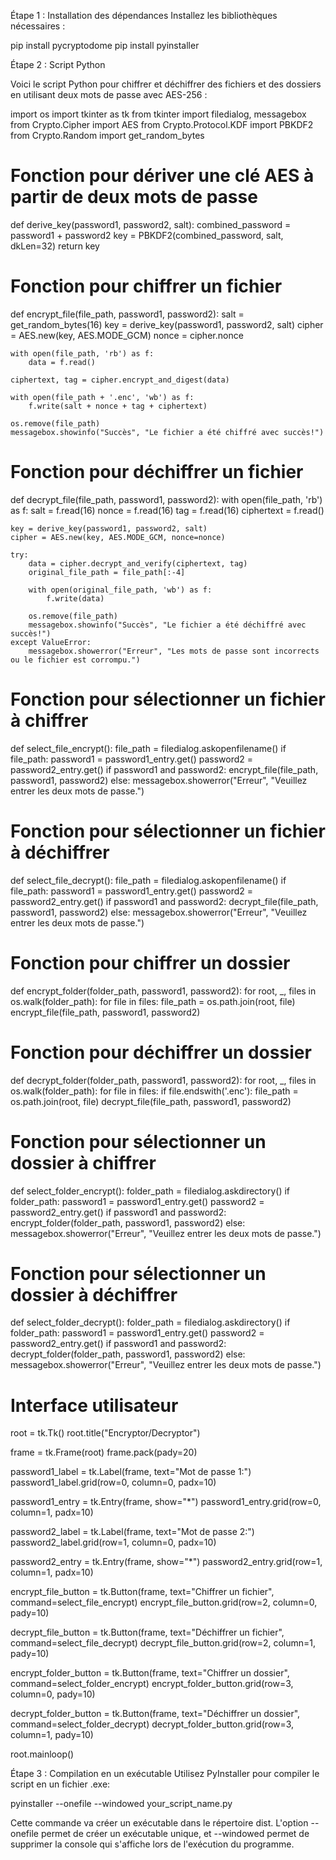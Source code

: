 Étape 1 : Installation des dépendances
Installez les bibliothèques nécessaires :

pip install pycryptodome
pip install pyinstaller

Étape 2 : Script Python

Voici le script Python pour chiffrer et déchiffrer des fichiers et des dossiers en utilisant deux mots de passe avec AES-256 :

import os
import tkinter as tk
from tkinter import filedialog, messagebox
from Crypto.Cipher import AES
from Crypto.Protocol.KDF import PBKDF2
from Crypto.Random import get_random_bytes

# Fonction pour dériver une clé AES à partir de deux mots de passe
def derive_key(password1, password2, salt):
    combined_password = password1 + password2
    key = PBKDF2(combined_password, salt, dkLen=32)
    return key

# Fonction pour chiffrer un fichier
def encrypt_file(file_path, password1, password2):
    salt = get_random_bytes(16)
    key = derive_key(password1, password2, salt)
    cipher = AES.new(key, AES.MODE_GCM)
    nonce = cipher.nonce

    with open(file_path, 'rb') as f:
        data = f.read()

    ciphertext, tag = cipher.encrypt_and_digest(data)

    with open(file_path + '.enc', 'wb') as f:
        f.write(salt + nonce + tag + ciphertext)

    os.remove(file_path)
    messagebox.showinfo("Succès", "Le fichier a été chiffré avec succès!")

# Fonction pour déchiffrer un fichier
def decrypt_file(file_path, password1, password2):
    with open(file_path, 'rb') as f:
        salt = f.read(16)
        nonce = f.read(16)
        tag = f.read(16)
        ciphertext = f.read()

    key = derive_key(password1, password2, salt)
    cipher = AES.new(key, AES.MODE_GCM, nonce=nonce)

    try:
        data = cipher.decrypt_and_verify(ciphertext, tag)
        original_file_path = file_path[:-4]

        with open(original_file_path, 'wb') as f:
            f.write(data)

        os.remove(file_path)
        messagebox.showinfo("Succès", "Le fichier a été déchiffré avec succès!")
    except ValueError:
        messagebox.showerror("Erreur", "Les mots de passe sont incorrects ou le fichier est corrompu.")

# Fonction pour sélectionner un fichier à chiffrer
def select_file_encrypt():
    file_path = filedialog.askopenfilename()
    if file_path:
        password1 = password1_entry.get()
        password2 = password2_entry.get()
        if password1 and password2:
            encrypt_file(file_path, password1, password2)
        else:
            messagebox.showerror("Erreur", "Veuillez entrer les deux mots de passe.")

# Fonction pour sélectionner un fichier à déchiffrer
def select_file_decrypt():
    file_path = filedialog.askopenfilename()
    if file_path:
        password1 = password1_entry.get()
        password2 = password2_entry.get()
        if password1 and password2:
            decrypt_file(file_path, password1, password2)
        else:
            messagebox.showerror("Erreur", "Veuillez entrer les deux mots de passe.")

# Fonction pour chiffrer un dossier
def encrypt_folder(folder_path, password1, password2):
    for root, _, files in os.walk(folder_path):
        for file in files:
            file_path = os.path.join(root, file)
            encrypt_file(file_path, password1, password2)

# Fonction pour déchiffrer un dossier
def decrypt_folder(folder_path, password1, password2):
    for root, _, files in os.walk(folder_path):
        for file in files:
            if file.endswith('.enc'):
                file_path = os.path.join(root, file)
                decrypt_file(file_path, password1, password2)

# Fonction pour sélectionner un dossier à chiffrer
def select_folder_encrypt():
    folder_path = filedialog.askdirectory()
    if folder_path:
        password1 = password1_entry.get()
        password2 = password2_entry.get()
        if password1 and password2:
            encrypt_folder(folder_path, password1, password2)
        else:
            messagebox.showerror("Erreur", "Veuillez entrer les deux mots de passe.")

# Fonction pour sélectionner un dossier à déchiffrer
def select_folder_decrypt():
    folder_path = filedialog.askdirectory()
    if folder_path:
        password1 = password1_entry.get()
        password2 = password2_entry.get()
        if password1 and password2:
            decrypt_folder(folder_path, password1, password2)
        else:
            messagebox.showerror("Erreur", "Veuillez entrer les deux mots de passe.")

# Interface utilisateur
root = tk.Tk()
root.title("Encryptor/Decryptor")

frame = tk.Frame(root)
frame.pack(pady=20)

password1_label = tk.Label(frame, text="Mot de passe 1:")
password1_label.grid(row=0, column=0, padx=10)

password1_entry = tk.Entry(frame, show="*")
password1_entry.grid(row=0, column=1, padx=10)

password2_label = tk.Label(frame, text="Mot de passe 2:")
password2_label.grid(row=1, column=0, padx=10)

password2_entry = tk.Entry(frame, show="*")
password2_entry.grid(row=1, column=1, padx=10)

encrypt_file_button = tk.Button(frame, text="Chiffrer un fichier", command=select_file_encrypt)
encrypt_file_button.grid(row=2, column=0, pady=10)

decrypt_file_button = tk.Button(frame, text="Déchiffrer un fichier", command=select_file_decrypt)
decrypt_file_button.grid(row=2, column=1, pady=10)

encrypt_folder_button = tk.Button(frame, text="Chiffrer un dossier", command=select_folder_encrypt)
encrypt_folder_button.grid(row=3, column=0, pady=10)

decrypt_folder_button = tk.Button(frame, text="Déchiffrer un dossier", command=select_folder_decrypt)
decrypt_folder_button.grid(row=3, column=1, pady=10)

root.mainloop()


Étape 3 : Compilation en un exécutable
Utilisez PyInstaller pour compiler le script en un fichier .exe:

pyinstaller --onefile --windowed your_script_name.py

Cette commande va créer un exécutable dans le répertoire dist. L'option --onefile permet de créer un exécutable unique, et --windowed permet de supprimer la console qui s'affiche lors de l'exécution du programme.
